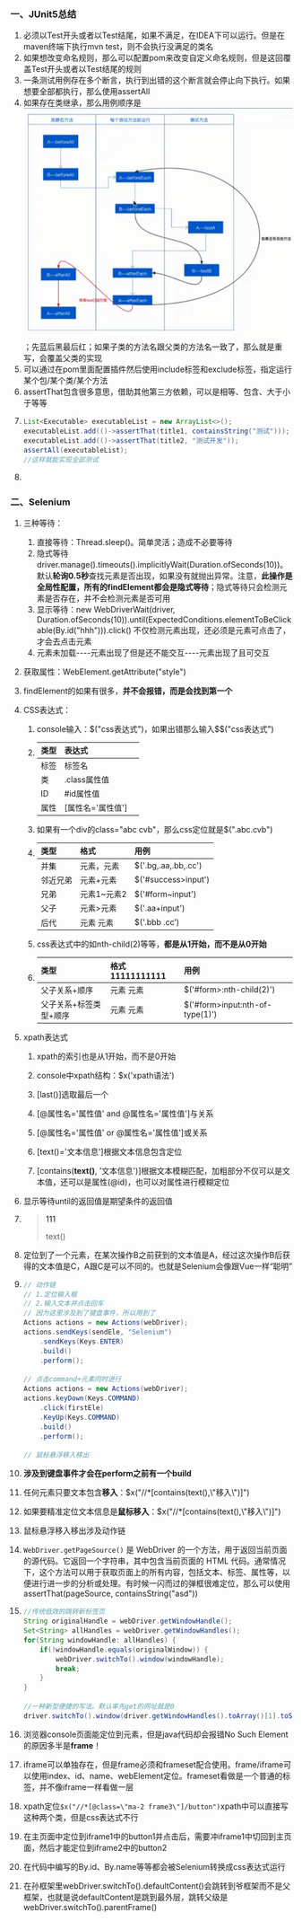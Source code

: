 ### 一、JUnit5总结

1. 必须以Test开头或者以Test结尾，如果不满足，在IDEA下可以运行。但是在maven终端下执行mvn test，则不会执行没满足的类名
2. 如果想改变命名规则，那么可以配置pom来改变自定义命名规则，但是这回覆盖Test开头或者以Test结尾的规则
3. 一条测试用例存在多个断言，执行到出错的这个断言就会停止向下执行。如果想要全部都执行，那么使用assertAll
4. 如果存在类继承，那么用例顺序是![image-20240421002746222](README.assets/image-20240421002746222.png)；先蓝后黑最后红；如果子类的方法名跟父类的方法名一致了，那么就是重写，会覆盖父类的实现
5. 可以通过在pom里面配置插件然后使用include标签和exclude标签，指定运行某个包/某个类/某个方法
6. assertThat包含很多意思，借助其他第三方依赖，可以是相等、包含、大于小于等等
7. ```java
   List<Executable> executableList = new ArrayList<>();
   executableList.add(()->assertThat(title1, containsString("测试")));
   executableList.add(()->assertThat(title2, "测试开发"));
   assertAll(executableList);
   //这样就能实现全部测试
   ```
8. 



### 二、Selenium

1. 三种等待：
   1. 直接等待：Thread.sleep()。简单灵活；造成不必要等待
   2. 隐式等待driver.manage().timeouts().implicitlyWait(Duration.ofSeconds(10))。默认**轮询0.5秒**查找元素是否出现，如果没有就抛出异常。注意，**此操作是全局性配置，所有的findElement都会是隐式等待**；隐式等待只会检测元素是否存在，并不会检测元素是否可用
   3. 显示等待：new WebDriverWait(driver, Duration.ofSeconds(10)).until(ExpectedConditions.elementToBeClickable(By.id("hhh"))).click() 不仅检测元素出现，还必须是元素可点击了，才会去点击元素
   4. 元素未加载----元素出现了但是还不能交互----元素出现了且可交互

2. 获取属性：WebElement.getAttribute("style")

3. findElement的如果有很多，**并不会报错，而是会找到第一个**

4. CSS表达式：

   1. console输入：$("css表达式")，如果出错那么输入$$("css表达式")

   2. | 类型 | 表达式            |      |
      | ---- | ----------------- | ---- |
      | 标签 | 标签名            |      |
      | 类   | .class属性值      |      |
      | ID   | #id属性值         |      |
      | 属性 | [属性名='属性值'] |      |

   3. 如果有一个div的class="abc cvb"，那么css定位就是$(".abc.cvb")

   4. | 类型     | 格式        | 用例                 |
      | -------- | ----------- | -------------------- |
      | 并集     | 元素，元素  | $('.bg,.aa,.bb,.cc') |
      | 邻近兄弟 | 元素+元素   | $('#success>input')  |
      | 兄弟     | 元素1~元素2 | $('#form~input')     |
      | 父子     | 元素>元素   | $('.aa+input')       |
      | 后代     | 元素   元素 | $(‘.bbb  .cc’)       |

   5. css表达式中的如nth-child(2)等等，**都是从1开始，而不是从0开始**

   6. | 类型                   | 格式11111111111 | 用例                            |
      | ---------------------- | --------------- | ------------------------------- |
      | 父子关系+顺序          | 元素  元素      | $('#form>:nth-child(2)')        |
      | 父子关系+标签类型+顺序 | 元素  元素      | $('#form>input:nth-of-type(1)') |

5. xpath表达式

   1. xpath的索引也是从1开始，而不是0开始

   2. console中xpath结构：$x('xpath语法')

   3. [last()]选取最后一个

   4. [@属性名='属性值' and @属性名='属性值']与关系

   5. [@属性名='属性值' or @属性名='属性值']或关系

   6. [text()='文本信息']根据文本信息包含定位

   7. [contains(**text()**, '文本信息')]根据文本模糊匹配，加粗部分不仅可以是文本值，还可以是属性(@id)，也可以对属性进行模糊定位

6. 显示等待until的返回值是期望条件的返回值

7. > <a><p>111</p></a>   text()

8. 定位到了一个元素，在某次操作B之前获到的文本值是A，经过这次操作B后获得的文本值是C，A跟C是可以不同的。也就是Selenium会像跟Vue一样“聪明”

9. ```java
   // 动作链
   // 1.定位输入框
   // 2.输入文本并点击回车
   // 因为这里涉及到了键盘事件，所以用到了
   Actions actions = new Actions(webDriver);
   actions.sendKeys(sendEle, "Selenium")
       .sendKeys(Keys.ENTER)
       .build()
       .perform();
   
   // 点击command+元素同时进行
   Actions actions = new Actions(webDriver);
   actions.keyDown(Keys.COMMAND)
       .click(firstEle)
       .KeyUp(Keys.COMMAND)
       .build()
       .perform();
   
   // 鼠标悬浮移入移出
   ```

10. **涉及到键盘事件才会在perform之前有一个build**

11. 任何元素只要文本包含**移入**：$x("//*[contains(text(),\\"移入\\")]")

12. 如果要精准定位文本信息是**鼠标移入**：$x("//*[contains(text(),\\"移入\\")]")

13. 鼠标悬浮移入移出涉及动作链

14. `WebDriver.getPageSource()` 是 WebDriver 的一个方法，用于返回当前页面的源代码。它返回一个字符串，其中包含当前页面的 HTML 代码。通常情况下，这个方法可以用于获取页面上的所有内容，包括文本、标签、属性等，以便进行进一步的分析或处理。有时候一闪而过的弹框很难定位，那么可以使用assertThat(pageSource, containsString("asd"))

15. ```java
    //传统低效的跳转新标签页
    String originalHandle = webDriver.getWindowHandle();
    Set<String> allHandles = webDriver.getWindowHandles();
    for(String windowHandle: allHandles) {
        if(!windowHandle.equals(originalWindow)) {
            webDriver.switchTo().window(windowHandle);
            break;
        }
    }
    
    //一种新型便捷的写法。默认率先get的网址就是0
    driver.switchTo().window(driver.getWindowHandles().toArray()[1].toString());
    ```

16. 浏览器console页面能定位到元素，但是java代码却会报错No Such Element的原因多半是**frame**！

17. iframe可以单独存在，但是frame必须和frameset配合使用。frame/iframe可以使用index、id、name、webElement定位。frameset看做是一个普通的标签，并不像iframe一样看做一层

18. xpath定位`$x("//*[@class=\"ma-2 frame3\"]/button")`xpath中可以直接写这种两个类，但是css表达式不行

19. 在主页面中定位到iframe1中的button1并点击后，需要冲iframe1中切回到主页面，然后才能定位到iframe2中的button2

20. 在代码中编写的By.id、By.name等等都会被Selenium转换成css表达式运行

21. 在孙框架里webDriver.switchTo().defaultContent()会跳转到爷框架而不是父框架，也就是说defaultContent是跳到最外层，跳转父级是webDriver.switchTo().parentFrame()

